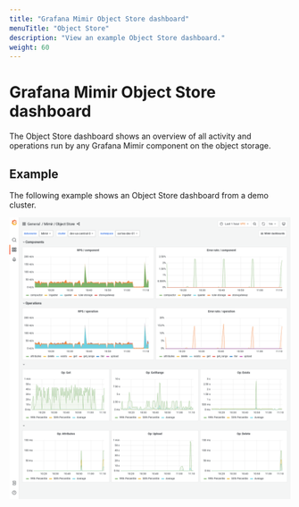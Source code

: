 ```yaml
---
title: "Grafana Mimir Object Store dashboard"
menuTitle: "Object Store"
description: "View an example Object Store dashboard."
weight: 60
---
```


# Grafana Mimir Object Store dashboard

The Object Store dashboard shows an overview of all activity and operations run by any Grafana Mimir component on the object storage.

## Example

The following example shows an Object Store dashboard from a demo cluster.

![Grafana Mimir object store dashboard](mimir-object-store.png)
